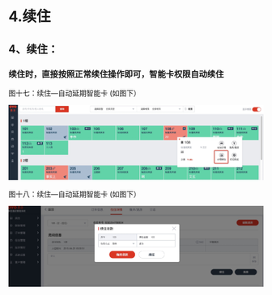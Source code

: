 # 4.续住

## 4、续住：

### 续住时，直接按照正常续住操作即可，智能卡权限自动续住

图十七：续住—自动延期智能卡    \(如图下）

![](../../.gitbook/assets/image%20%28251%29.png)

图十八：续住—自动延期智能卡    \(如图下）

![](../../.gitbook/assets/image%20%28699%29.png)

## 


